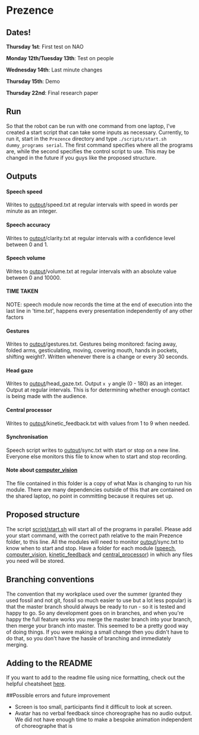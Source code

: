 # Prezence

## Dates!
**Thursday 1st**: First test on NAO

**Monday 12th/Tuesday 13th**: Test on people

**Wednesday 14th**: Last minute changes

**Thursday 15th**: Demo

**Thursday 22nd**: Final research paper

## Run
So that the robot can be run with one command from one laptop, I've created a start script that can take some inputs as necessary. Currently, to run it, start in the `Prezence` directory and type `./scripts/start.sh dummy_programs serial`. The first command specifies where all the programs are, while the second specifies the control script to use. This may be changed in the future if you guys like the proposed structure.

## Outputs

#### Speech speed
Writes to [output](output)/speed.txt at regular intervals with speed in words per minute as an integer.

#### Speech accuracy
Writes to [output](output)/clarity.txt at regular intervals with a confidence level between 0 and 1.

#### Speech volume
Writes to [output](output)/volume.txt at regular intervals with an absolute value between 0 and 10000.

#### TIME TAKEN
NOTE: speech module now records the time at the end of execution into the last line in 'time.txt', happens every presentation independently of any other factors 

#### Gestures
Writes to [output](output)/gestures.txt. Gestures being monitored: facing away, folded arms, gesticulating, moving, covering mouth, hands in pockets, shifting weight?. Written whenever there is a change or every 30 seconds. 

#### Head gaze
Writes to [output](output)/head_gaze.txt. Output `x y` angle (0 - 180) as an integer. Output at regular intervals. This is for determining whether enough contact is being made with the audience.

#### Central processor
Writes to [output](output)/kinetic_feedback.txt with values from 1 to 9 when needed.

#### Synchronisation
Speech script writes to [output](output)/sync.txt with start or stop on a new line. Everyone else monitors this file to know when to start and stop recording.

#### Note about [computer_vision](computer_vision)
The file contained in this folder is a copy of what Max is changing to run his module. There are many dependencies outside of this that are contained on the shared laptop, no point in committing because it requires set up.

## Proposed structure
The script [script/start.sh](script/start.sh) will start all of the programs in parallel. Please add your start command, with the correct path relative to the main Prezence folder, to this line. 
All the modules will need to monitor [output](output)/sync.txt to know when to start and stop. 
Have a folder for each module ([speech](speech), [computer_vision](computer_vision), [kinetic_feedback](kinetic_feedback) and [central_processor](central_processor)) in which any files you need will be stored.

## Branching conventions
The convention that my workplace used over the summer (granted they used fossil and not git, fossil so much easier to use but a lot less popular) is that the master branch should always be ready to run - so it is tested and happy to go. So any development goes on in branches, and when you're happy the full feature works you merge the master branch into your branch, then merge your branch into master. This seemed to be a pretty good way of doing things. If you were making a small change then you didn't have to do that, so you don't have the hassle of branching and immediately merging.

## Adding to the README
If you want to add to the readme file using nice formatting, check out the helpful cheatsheet [here](https://github.com/adam-p/markdown-here/wiki/Markdown-Cheatsheet).

##Possible errors and future improvement
* Screen is too small, participants find it difficult to look at screen.
* Avatar has no verbal feedback since choreographe has no audio output. We did not have enough time to make a bespoke animation independent of choreographe that is 